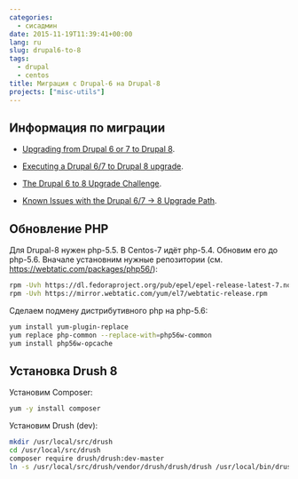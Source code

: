 ```yaml
---
categories:
  - сисадмин
date: 2015-11-19T11:39:41+00:00
lang: ru
slug: drupal6-to-8
tags:
  - drupal
  - centos
title: Миграция с Drupal-6 на Drupal-8
projects: ["misc-utils"]
---
```



## Информация по миграции ##

* [Upgrading from Drupal 6 or 7 to Drupal 8](https://www.drupal.org/upgrade/migrate).

* [Executing a Drupal 6/7 to Drupal 8 upgrade](https://www.drupal.org/node/2257723).

* [The Drupal 6 to 8 Upgrade Challenge](https://drupalwatchdog.com/blog/2014/12/drupal-upgrade-1).

* [Known Issues with the Drupal 6/7 -> 8 Upgrade Path](https://www.drupal.org/node/2167633).

<!--more-->

## Обновление PHP ##

Для Drupal-8 нужен php-5.5. В Centos-7 идёт php-5.4. Обновим его до php-5.6. Вначале установним нужные репозитории
(см. <https://webtatic.com/packages/php56/>):

```bash
rpm -Uvh https://dl.fedoraproject.org/pub/epel/epel-release-latest-7.noarch.rpm
rpm -Uvh https://mirror.webtatic.com/yum/el7/webtatic-release.rpm
```

Сделаем подмену дистрибутивного php на php-5.6:

```bash
yum install yum-plugin-replace
yum replace php-common --replace-with=php56w-common
yum install php56w-opcache
```

## Установка Drush 8 ##

Установим Composer:

```bash
yum -y install composer
```

Установим Drush (dev):

```bash
mkdir /usr/local/src/drush
cd /usr/local/src/drush
composer require drush/drush:dev-master
ln -s /usr/local/src/drush/vendor/drush/drush/drush /usr/local/bin/drush
```
